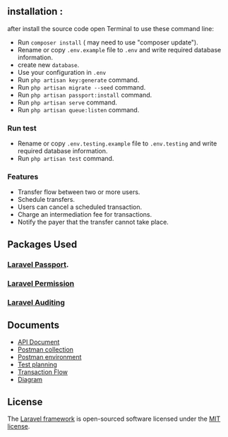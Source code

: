 ## installation :

after install the source code open Terminal to use these command line:

- Run `composer install` ( may need to use "composer update").
- Rename or copy `.env.example` file to `.env` and write required database information.
- create new `database`.
- Use your configuration in `.env`
- Run `php artisan key:generate` command.
- Run `php artisan migrate --seed` command.
- Run `php artisan passport:install` command.
- Run `php artisan serve` command.
- Run `php artisan queue:listen` command.

### Run test
- Rename or copy `.env.testing.example` file to `.env.testing` and write required database information.
- Run `php artisan test` command.


### Features
- Transfer flow between two or more users.
- Schedule transfers.
- Users can cancel a scheduled transaction.
- Charge an intermediation fee for transactions.
- Notify the payer that the transfer cannot take place.

## Packages Used
### [Laravel Passport](https://laravel.com/docs/8.x/passport).

### [Laravel Permission](https://spatie.be/docs/laravel-permission/v4/prerequisites)

### [Laravel Auditing](http://www.laravel-auditing.com/)

## Documents
- [API Document](https://documenter.getpostman.com/view/328294/UVkjwyDr)
- [Postman collection](https://github.com/RodrigoFraga/amount-transfers-api/blob/main/AmountTransfers.postman_collection.json)
- [Postman environment](https://github.com/RodrigoFraga/amount-transfers-api/blob/main/AmountTransfers.postman_environment.json)
- [Test planning](https://github.com/RodrigoFraga/amount-transfers-api/blob/main/test_planning.pdf)
- [Transaction Flow](https://github.com/RodrigoFraga/amount-transfers-api/blob/main/transaction_flow.drawio.xml)
- [Diagram](https://github.com/RodrigoFraga/amount-transfers-api/blob/main/diagram.drawio.xml)

## License

The [Laravel framework](https://laravel.com) is open-sourced software licensed under the [MIT license](https://opensource.org/licenses/MIT).
